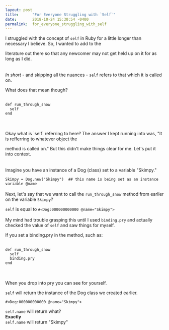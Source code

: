 ```yaml
---
layout: post
title:      "For Everyone Struggling with `Self`"
date:       2018-10-24 15:30:54 -0400
permalink:  for_everyone_struggling_with_self
---
```



I struggled with the concept of `self` in Ruby for a little longer than necessary I believe. So, I wanted to add to the 

literature out there so that any newcomer may not get held up on it for as long as I did. 
<br>
<br>
<br>
*In short*  - and skipping all the nuances - `self` refers to that which it is called on. 

What does that mean though?
<br>
<br>
```
def run_through_snow
  self
end
```
<br>
<br>
Okay what is `self` referring to here? The answer I kept running into was, "It is refferring to whatever object the 

method is called on." But this didn't make things clear for me. Let's put it into context.
<br>
<br>
<br>
Imagine you have an instance of a Dog (class) set to a variable "Skimpy."

`Skimpy = Dog.new("Skimpy")  ## this name is being set as an instance variable @name` 
<br>
<br>
Next, let's say that we want to call the `run_through_snow` method from earlier on the variable `Skimpy`?

`self` is equal to `#<Dog:000000000000 @name="Skimpy">`
<br>
<br>
My mind had trouble grasping this until I used `binding.pry` and actually checked the value of `self` and saw things for myself. 

If you set a binding.pry in the method, such as:
<br>
<br>
```
def run_through_snow
  self
  binding.pry
end
```
<br>
<br>
When you drop into pry you can see for yourself.

`self` will return the instance of the Dog class we created earlier.


`#<Dog:000000000000 @name="Skimpy">`


`self.name` will return what? 
<br>
**Exactly**
<br>
`self.name` will return "Skimpy"









